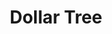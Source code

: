 ---
title: "Dollar Tree"
url: /traverse-city/dollar-tree-south-division-street/
shop: variety store
---